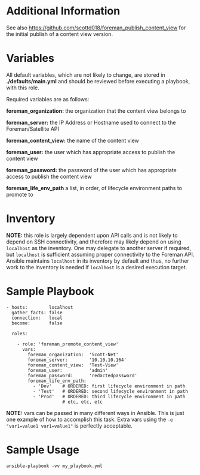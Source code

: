 # Additional Information

See also https://github.com/scottd018/foreman_publish_content_view for the initial publish of a content view version.

# Variables

All default variables, which are not likely to change, are stored in **./defaults/main.yml** and should be reviewed before executing a playbook, with this role.

Required variables are as follows:

**foreman_organization:** the organization that the content view belongs to

**foreman_server:**       the IP Address or Hostname used to connect to the Foreman/Satellite API

**foreman_content_view:** the name of the content view

**foreman_user:**         the user which has appropriate access to publish the content view

**foreman_password:**     the password of the user which has appropriate access to publish the content view

**foreman_life_env_path** a list, in order, of lifecycle environment paths to promote to

# Inventory

**NOTE:** this role is largely dependent upon API calls and is not likely to depend on SSH connectivity, and therefore may likely depend on using `localhost` as the inventory.  One may delegate to another server if required, but `localhost` is sufficient assuming proper connectivity to the Foreman API.  Ansible maintains `localhost` in its inventory by default and thus, no further work to the inventory is needed if `localhost` is a desired execution target.

# Sample Playbook

```
- hosts:        localhost
  gather_facts: false
  connection:   local
  become:       false

  roles:

    - role: 'foreman_promote_content_view'
      vars:
        foreman_organization:  'Scott-Net'
        foreman_server:        '10.10.10.164'
        foreman_content_view:  'Test-View'
        foreman_user:          'admin'
        foreman_password:      'redactedpassword'
        foreman_life_env_path:
          - 'Dev'    # ORDERED: first lifecycle environment in path
          - 'Test'   # ORDERED: second lifecycle environment in path
          - 'Prod'   # ORDERED: third lifecycle environment in path
                     # etc, etc, etc

```

**NOTE:** vars can be passed in many different ways in Ansible.  This is just one example of how to accomplish this task.  Extra vars using the `-e "var1=value1 var1=value1"` is perfectly acceptable.

# Sample Usage

```
ansible-playbook -vv my_playbook.yml
```
